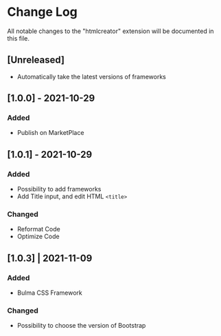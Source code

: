 # Change Log

All notable changes to the "htmlcreator" extension will be documented in this file.

## [Unreleased]
- Automatically take the latest versions of frameworks

## [1.0.0] - 2021-10-29
### Added
- Publish on MarketPlace

## [1.0.1] - 2021-10-29
### Added
- Possibility to add frameworks
- Add Title input, and edit HTML `<title>`
### Changed
- Reformat Code
- Optimize Code

## [1.0.3] | 2021-11-09
### Added
- Bulma CSS Framework
### Changed
- Possibility to choose the version of Bootstrap